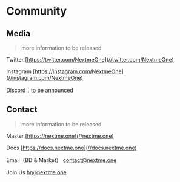 # Community

## Media

> more information to be released

Twitter
[https://twitter.com/NextmeOne](//twitter.com/NextmeOne)

Instagram
[https://instagram.com/NextmeOne](//instagram.com/NextmeOne)

Discord：to be announced

## Contact

> more information to be released

Master
[https://nextme.one](//nextme.one)

Docs
[https://docs.nextme.one](//docs.nextme.one)

Email（BD & Market）
[contact@nextme.one](mailto:contact@nextme.one)

Join Us
[hr@nextme.one](mailto:hr@nextme.one)
